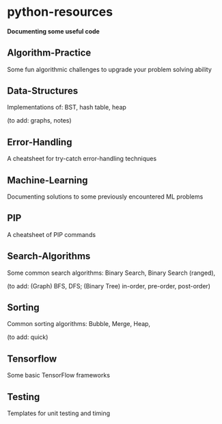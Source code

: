 # python-resources
#### Documenting some useful code

## Algorithm-Practice
Some fun algorithmic challenges to upgrade your problem solving ability

## Data-Structures
Implementations of: BST, hash table, heap

(to add: graphs, notes)

## Error-Handling
A cheatsheet for try-catch error-handling techniques

## Machine-Learning
Documenting solutions to some previously encountered ML problems

## PIP
A cheatsheet of PIP commands

## Search-Algorithms
Some common search algorithms: Binary Search, Binary Search (ranged), 

(to add: (Graph) BFS, DFS; (Binary Tree) in-order, pre-order, post-order)

## Sorting
Common sorting algorithms: Bubble, Merge, Heap,

(to add: quick)

## Tensorflow
Some basic TensorFlow frameworks

## Testing
Templates for unit testing and timing
